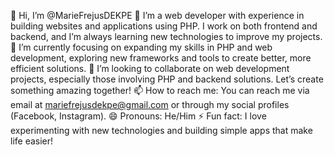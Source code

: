 👋 Hi, I’m @MarieFrejusDEKPE
👀 I’m a web developer with experience in building websites and applications using PHP. I work on both frontend and backend, and I’m always learning new technologies to improve my projects.
🌱 I’m currently focusing on expanding my skills in PHP and web development, exploring new frameworks and tools to create better, more efficient solutions.
💞️ I’m looking to collaborate on web development projects, especially those involving PHP and backend solutions. Let’s create something amazing together!
📫 How to reach me: You can reach me via email at mariefrejusdekpe@gmail.com or through my social profiles (Facebook, Instagram).
😄 Pronouns: He/Him
⚡ Fun fact: I love experimenting with new technologies and building simple apps that make life easier!
